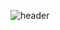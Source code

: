 
![header](https://capsule-render.vercel.app/api?type=waving&color=0:00BFFF,100:81DAF5&height=300&section=header&text=Welcome%20&fontColor=d6ace6&fontSize=90)


<!--
**ghdtkq/ghdtkq** is a ✨ _special_ ✨ repository because its `README.md` (this file) appears on your GitHub profile.

Here are some ideas to get you started:

- 🔭 I’m currently working on ...
- 🌱 I’m currently learning ...
- 👯 I’m looking to collaborate on ...
- 🤔 I’m looking for help with ...
- 💬 Ask me about ...
- 📫 How to reach me: ...
- 😄 Pronouns: ...
- ⚡ Fun fact: ...
-->
